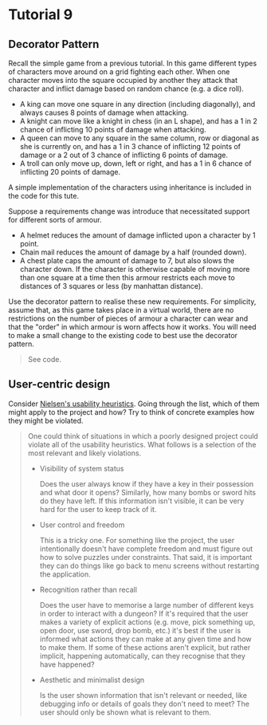 # Tutorial 9

## Decorator Pattern

Recall the simple game from a previous tutorial. In this game different types of characters move around on a grid fighting each other. When one character moves into the square occupied by another they attack that character and inflict damage based on random chance (e.g. a dice roll).

* A king can move one square in any direction (including diagonally), and always causes 8 points of damage when attacking.
* A knight can move like a knight in chess (in an L shape), and has a 1 in 2 chance of inflicting 10 points of damage when attacking.
* A queen can move to any square in the same column, row or diagonal as she is currently on, and has a 1 in 3 chance of inflicting 12 points of damage or a 2 out of 3 chance of inflicting 6 points of damage.
* A troll can only move up, down, left or right, and has a 1 in 6 chance of inflicting 20 points of damage.

A simple implementation of the characters using inheritance is included in the code for this tute.

Suppose a requirements change was introduce that necessitated support for different sorts of armour.

* A helmet reduces the amount of damage inflicted upon a character by 1 point.
* Chain mail reduces the amount of damage by a half (rounded down).
* A chest plate caps the amount of damage to 7, but also slows the character down. If the character is otherwise capable of moving more than one square at a time then this armour restricts each move to distances of 3 squares or less (by manhattan distance).

Use the decorator pattern to realise these new requirements. For simplicity, assume that, as this game takes place in a virtual world, there are no restrictions on the number of pieces of armour a character can wear and that the "order" in which armour is worn affects how it works. You will need to make a small change to the existing code to best use the decorator pattern.

> See code.

## User-centric design

Consider [Nielsen's usability heuristics](https://www.nngroup.com/articles/ten-usability-heuristics/). Going through the list, which of them might apply to the project and how? Try to think of concrete examples how they might be violated.

> One could think of situations in which a poorly designed project could violate all of the usability heuristics. What follows is a selection of the most relevant and likely violations.
>
> * Visibility of system status
>
>     Does the user always know if they have a key in their possession and what door it opens? Similarly, how many bombs or sword hits do they have left. If this information isn't visible, it can be very hard for the user to keep track of it.
>
> * User control and freedom
>
>    This is a tricky one. For something like the project, the user intentionally doesn't have complete freedom and must figure out how to solve puzzles under constraints. That said, it is important they can do things like go back to menu screens without restarting the application.
>
> * Recognition rather than recall
>
>    Does the user have to memorise a large number of different keys in order to interact with a dungeon? If it's required that the user makes a variety of explicit actions (e.g. move, pick something up, open door, use sword, drop bomb, etc.) it's best if the user is informed what actions they can make at any given time and how to make them. If some of these actions aren't explicit, but rather implicit, happening automatically, can they recognise that they have happened?
>
> * Aesthetic and minimalist design
>
>    Is the user shown information that isn't relevant or needed, like debugging info or details of goals they don't need to meet? The user should only be shown what is relevant to them.
